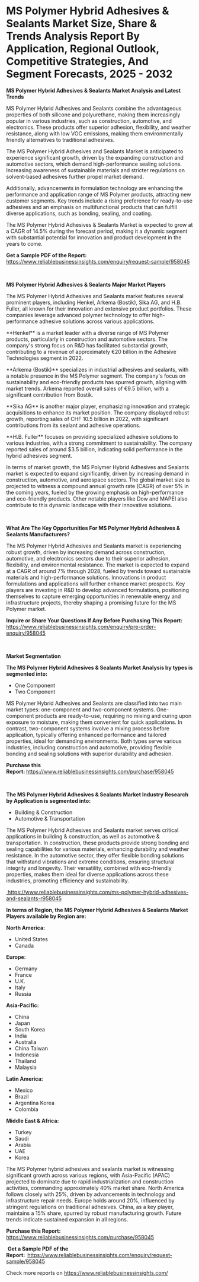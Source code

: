 <p><h1>MS Polymer Hybrid Adhesives & Sealants Market Size, Share & Trends Analysis Report By Application, Regional Outlook, Competitive Strategies, And Segment Forecasts, 2025 - 2032</h1></p><p><strong>MS Polymer Hybrid Adhesives & Sealants Market Analysis and Latest Trends</strong></p>
<p><p>MS Polymer Hybrid Adhesives and Sealants combine the advantageous properties of both silicone and polyurethane, making them increasingly popular in various industries, such as construction, automotive, and electronics. These products offer superior adhesion, flexibility, and weather resistance, along with low VOC emissions, making them environmentally friendly alternatives to traditional adhesives.</p><p>The MS Polymer Hybrid Adhesives and Sealants Market is anticipated to experience significant growth, driven by the expanding construction and automotive sectors, which demand high-performance sealing solutions. Increasing awareness of sustainable materials and stricter regulations on solvent-based adhesives further propel market demand. </p><p>Additionally, advancements in formulation technology are enhancing the performance and application range of MS Polymer products, attracting new customer segments. Key trends include a rising preference for ready-to-use adhesives and an emphasis on multifunctional products that can fulfill diverse applications, such as bonding, sealing, and coating.</p><p>The MS Polymer Hybrid Adhesives & Sealants Market is expected to grow at a CAGR of 14.5% during the forecast period, making it a dynamic segment with substantial potential for innovation and product development in the years to come.</p></p>
<p><strong>Get a Sample PDF of the Report:&nbsp;</strong> <a href="https://www.reliablebusinessinsights.com/enquiry/request-sample/958045?utm_campaign=2534&utm_medium=2&utm_source=Github&utm_content=ia&utm_term=21032025&utm_id=ms-polymer-hybrid-adhesives-sealants">https://www.reliablebusinessinsights.com/enquiry/request-sample/958045</a></p>
<p>&nbsp;</p>
<p><strong>MS Polymer Hybrid Adhesives & Sealants Major Market Players</strong></p>
<p><p>The MS Polymer Hybrid Adhesives and Sealants market features several prominent players, including Henkel, Arkema (Bostik), Sika AG, and H.B. Fuller, all known for their innovation and extensive product portfolios. These companies leverage advanced polymer technology to offer high-performance adhesive solutions across various applications.</p><p>**Henkel** is a market leader with a diverse range of MS Polymer products, particularly in construction and automotive sectors. The company's strong focus on R&D has facilitated substantial growth, contributing to a revenue of approximately €20 billion in the Adhesive Technologies segment in 2022. </p><p>**Arkema (Bostik)** specializes in industrial adhesives and sealants, with a notable presence in the MS Polymer segment. The company's focus on sustainability and eco-friendly products has spurred growth, aligning with market trends. Arkema reported overall sales of €9.5 billion, with a significant contribution from Bostik.</p><p>**Sika AG** is another major player, emphasizing innovation and strategic acquisitions to enhance its market position. The company displayed robust growth, reporting sales of CHF 10.5 billion in 2022, with significant contributions from its sealant and adhesive operations.</p><p>**H.B. Fuller** focuses on providing specialized adhesive solutions to various industries, with a strong commitment to sustainability. The company reported sales of around $3.5 billion, indicating solid performance in the hybrid adhesives segment.</p><p>In terms of market growth, the MS Polymer Hybrid Adhesives and Sealants market is expected to expand significantly, driven by increasing demand in construction, automotive, and aerospace sectors. The global market size is projected to witness a compound annual growth rate (CAGR) of over 5% in the coming years, fueled by the growing emphasis on high-performance and eco-friendly products. Other notable players like Dow and MAPEI also contribute to this dynamic landscape with their innovative solutions.</p></p>
<p>&nbsp;</p>
<p><strong>What Are The Key Opportunities For MS Polymer Hybrid Adhesives & Sealants Manufacturers?</strong></p>
<p><p>The MS Polymer Hybrid Adhesives and Sealants market is experiencing robust growth, driven by increasing demand across construction, automotive, and electronics sectors due to their superior adhesion, flexibility, and environmental resistance. The market is expected to expand at a CAGR of around 7% through 2028, fueled by trends toward sustainable materials and high-performance solutions. Innovations in product formulations and applications will further enhance market prospects. Key players are investing in R&D to develop advanced formulations, positioning themselves to capture emerging opportunities in renewable energy and infrastructure projects, thereby shaping a promising future for the MS Polymer market.</p></p>
<p><strong>Inquire or Share Your Questions If Any Before Purchasing This Report:</strong> <a href="https://www.reliablebusinessinsights.com/enquiry/pre-order-enquiry/958045?utm_campaign=2534&utm_medium=2&utm_source=Github&utm_content=ia&utm_term=21032025&utm_id=ms-polymer-hybrid-adhesives-sealants">https://www.reliablebusinessinsights.com/enquiry/pre-order-enquiry/958045</a></p>
<p>&nbsp;</p>
<p><strong>Market Segmentation</strong></p>
<p><strong>The MS Polymer Hybrid Adhesives & Sealants Market Analysis by types is segmented into:</strong></p>
<p><ul><li>One Component</li><li>Two Component</li></ul></p>
<p><p>MS Polymer Hybrid Adhesives and Sealants are classified into two main market types: one-component and two-component systems. One-component products are ready-to-use, requiring no mixing and curing upon exposure to moisture, making them convenient for quick applications. In contrast, two-component systems involve a mixing process before application, typically offering enhanced performance and tailored properties, ideal for demanding environments. Both types serve various industries, including construction and automotive, providing flexible bonding and sealing solutions with superior durability and adhesion.</p></p>
<p><strong>Purchase this Report:&nbsp;</strong><a href="https://www.reliablebusinessinsights.com/purchase/958045?utm_campaign=2534&utm_medium=2&utm_source=Github&utm_content=ia&utm_term=21032025&utm_id=ms-polymer-hybrid-adhesives-sealants">https://www.reliablebusinessinsights.com/purchase/958045</a></p>
<p>&nbsp;</p>
<p><strong>The MS Polymer Hybrid Adhesives & Sealants Market Industry Research by Application is segmented into:</strong></p>
<p><ul><li>Building & Construction</li><li>Automotive & Transportation</li></ul></p>
<p><p>The MS Polymer Hybrid Adhesives and Sealants market serves critical applications in building & construction, as well as automotive & transportation. In construction, these products provide strong bonding and sealing capabilities for various materials, enhancing durability and weather resistance. In the automotive sector, they offer flexible bonding solutions that withstand vibrations and extreme conditions, ensuring structural integrity and longevity. Their versatility, combined with eco-friendly properties, makes them ideal for diverse applications across these industries, promoting efficiency and sustainability.</p></p>
<p><a href="https://www.reliablebusinessinsights.com/ms-polymer-hybrid-adhesives-and-sealants-r958045?utm_campaign=2534&utm_medium=2&utm_source=Github&utm_content=ia&utm_term=21032025&utm_id=ms-polymer-hybrid-adhesives-sealants">&nbsp;https://www.reliablebusinessinsights.com/ms-polymer-hybrid-adhesives-and-sealants-r958045</a></p>
<p><strong>In terms of Region, the MS Polymer Hybrid Adhesives & Sealants Market Players available by Region are:</strong></p>
<p>
    <p> <strong> North America: </strong>
        <ul>
            <li>United States</li>
            <li>Canada</li>
        </ul>
        </p> 
    <p> <strong> Europe: </strong>
        <ul>
            <li>Germany</li>
            <li>France</li>
            <li>U.K.</li>
            <li>Italy</li>
            <li>Russia</li>
        </ul>
        </p> 
    <p> <strong> Asia-Pacific: </strong>
        <ul>
            <li>China</li>
            <li>Japan</li>
            <li>South Korea</li>
            <li>India</li>
            <li>Australia</li>
            <li>China Taiwan</li>
            <li>Indonesia</li>
            <li>Thailand</li>
            <li>Malaysia</li>
        </ul>
        </p> 
    <p> <strong> Latin America: </strong>
        <ul>
            <li>Mexico</li>
            <li>Brazil</li>
            <li>Argentina Korea</li>
            <li>Colombia</li>
        </ul>
        </p> 
    <p> <strong> Middle East & Africa: </strong>
        <ul>
            <li>Turkey</li>
            <li>Saudi</li>
            <li>Arabia</li>
            <li>UAE</li>
            <li>Korea</li>
        </ul>
    </p>
    </p>
<p><p>The MS Polymer hybrid adhesives and sealants market is witnessing significant growth across various regions, with Asia-Pacific (APAC) projected to dominate due to rapid industrialization and construction activities, commanding approximately 40% market share. North America follows closely with 25%, driven by advancements in technology and infrastructure repair needs. Europe holds around 20%, influenced by stringent regulations on traditional adhesives. China, as a key player, maintains a 15% share, spurred by robust manufacturing growth. Future trends indicate sustained expansion in all regions.</p></p>
<p><strong>Purchase this Report: </strong><a href="https://www.reliablebusinessinsights.com/purchase/958045?utm_campaign=2534&utm_medium=2&utm_source=Github&utm_content=ia&utm_term=21032025&utm_id=ms-polymer-hybrid-adhesives-sealants">https://www.reliablebusinessinsights.com/purchase/958045</a></p>
<p>&nbsp;<strong>Get a Sample PDF of the Report:&nbsp;&nbsp;</strong><a href="https://www.reliablebusinessinsights.com/enquiry/request-sample/958045?utm_campaign=2534&utm_medium=2&utm_source=Github&utm_content=ia&utm_term=21032025&utm_id=ms-polymer-hybrid-adhesives-sealants">https://www.reliablebusinessinsights.com/enquiry/request-sample/958045</a></p>
<p><strong></strong></p>
<p>Check more reports on <a href="https://www.reliablebusinessinsights.com/?utm_campaign=2534&utm_medium=2&utm_source=Github&utm_content=ia&utm_term=21032025&utm_id=ms-polymer-hybrid-adhesives-sealants">https://www.reliablebusinessinsights.com/</a></p>